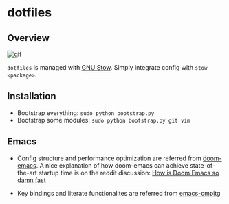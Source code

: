 # dotfiles

## Overview

![gif](https://thumbs.gfycat.com/AlarmingCoordinatedEarwig-max-1mb.gif)

`dotfiles` is managed with [GNU Stow](https://www.gnu.org/software/stow/manual/stow.html).
Simply integrate config with `stow <package>`.


## Installation

+ Bootstrap everything: `sudo python bootstrap.py`
+ Bootstrap some modules: `sudo python bootstrap.py git vim`


## Emacs

+ Config structure and performance optimization are referred from [doom-emacs](https://github.com/hlissner/doom-emacs/).
A nice explanation of how doom-emacs can achieve state-of-the-art startup time is on the reddit discussion: [How is Doom Emacs so damn fast](https://www.reddit.com/r/emacs/comments/f3ed3r/how_is_doom_emacs_so_damn_fast)

+ Key bindings and literate functionalites are referred from [emacs-cmpitg](https://github.com/cmpitg/emacs-cmpitg)